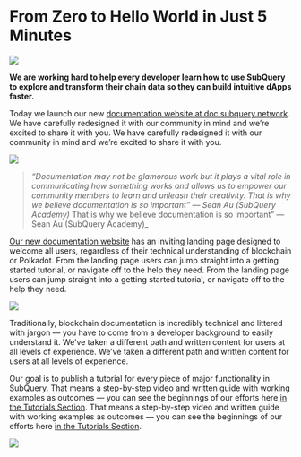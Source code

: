 # From Zero to Hello World in Just 5 Minutes

![](https://miro.medium.com/max/1400/1*g51P_PPoseNqEfCBgvpXXA.png)

**We are working hard to help every developer learn how to use SubQuery to explore and transform their chain data so they can build intuitive dApps faster.**

Today we launch our new [documentation website at doc.subquery.network](https://doc.subquery.network/). We have carefully redesigned it with our community in mind and we’re excited to share it with you. We have carefully redesigned it with our community in mind and we’re excited to share it with you.

![](https://miro.medium.com/max/1200/1*snyFSjyQ9q116bmIcaVfsQ.gif)

> _“_Documentation may not be glamorous work but it plays a vital role in communicating how something works and allows us to empower our community members to learn and unleash their creativity. That is why we believe documentation is so important_” — Sean Au (SubQuery Academy)_ That is why we believe documentation is so important</em>” — Sean Au (SubQuery Academy)_

[Our new documentation website](https://doc.subquery.network/) has an inviting landing page designed to welcome all users, regardless of their technical understanding of blockchain or Polkadot. From the landing page users can jump straight into a getting started tutorial, or navigate off to the help they need. From the landing page users can jump straight into a getting started tutorial, or navigate off to the help they need.


![](https://miro.medium.com/max/1400/1*obZau98aya3Ohtc43DAuEw.png)

Traditionally, blockchain documentation is incredibly technical and littered with jargon — you have to come from a developer background to easily understand it. We’ve taken a different path and written content for users at all levels of experience. We’ve taken a different path and written content for users at all levels of experience.

Our goal is to publish a tutorial for every piece of major functionality in SubQuery. That means a step-by-step video and written guide with working examples as outcomes — you can see the beginnings of our efforts here [in the Tutorials Section](https://doc.subquery.network/tutorials_examples/howto.html). That means a step-by-step video and written guide with working examples as outcomes — you can see the beginnings of our efforts here [in the Tutorials Section](https://doc.subquery.network/tutorials_examples/howto.html).

![](https://miro.medium.com/max/1200/1*nxy4aDTaQ0EMGudm0QW09g.gif)